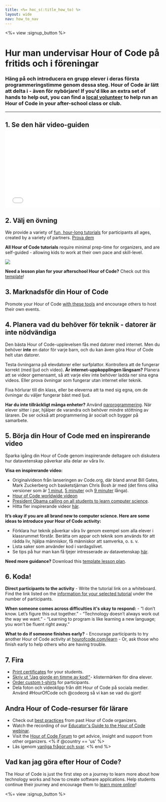 ```yaml
---
title: <%= hoc_s(:title_how_to) %>
layout: wide
nav: how_to_nav
---
```

<%= view :signup_button %>

# Hur man undervisar Hour of Code på fritids och i föreningar

### Häng på och introducera en grupp elever i deras första programmeringstimme genom dessa steg. Hour of Code är lätt att delta i - även för nybörjare! If you'd like an extra set of hands to help out, you can find a [local volunteer](<%= codeorg_url('/volunteer/local') %>) to help run an Hour of Code in your after-school class or club.

---

## 1. Se den här video-guiden <iframe width="500" height="255" src="//www.youtube.com/embed/SrnvvWDm73k" frameborder="0" allowfullscreen mark="crwd-mark"></iframe> 

## 2. Välj en övning

We provide a variety of [fun, hour-long tutorials](<%= resolve_url('/learn') %>) for participants all ages, created by a variety of partners. [Prova dem](<%= resolve_url('/learn') %>)

**All Hour of Code tutorials** require minimal prep-time for organizers, and are self-guided - allowing kids to work at their own pace and skill-level.

[![](/images/fit-700/tutorials.png)](<%= resolve_url('/learn') %>)

**Need a lesson plan for your afterschool Hour of Code?** Check out this [template](/files/AfterschoolEducatorLessonPlanOutline.docx)!

## 3. Marknadsför din Hour of Code

Promote your Hour of Code [with these tools](<%= resolve_url('/promote') %>) and encourage others to host their own events.

## 4. Planera vad du behöver för teknik - datorer är inte nödvändiga

Den bästa Hour of Code-upplevelsen fås med datorer med internet. Men du behöver **inte** en dator för varje barn, och du kan även göra Hour of Code helt utan datorer.

Testa övningarna på elevdatorer eller surfplattor. Kontrollera att de fungerar korrekt (med ljud och video). **Är internet-uppkopplingen långsam?** Planera att se videor gemensamt, så att varje elev inte behöver ladda ner sina egna videos. Eller prova övningar som fungerar utan internet eller teknik.

Fixa hörlurar till din klass, eller be eleverna att ta med sig egna, om de övningar du väljer fungerar bäst med ljud.

**Har du inte tillräckligt många enheter?** Använd [parprogrammering](https://www.youtube.com/watch?v=vgkahOzFH2Q). När elever sitter i par, hjälper de varandra och behöver mindre stöttning av läraren. De ser också att programmering är socialt och bygger på samarbete.

## 5. Börja din Hour of Code med en inspirerande video

Sparka igång din Hour of Code genom inspirerande deltagare och diskutera hur datavetenskap påverkar alla delar av våra liv.

**Visa en inspirerande video:**

- Originalvideon från lanseringen av Code.org, där bland annat Bill Gates, Mark Zuckerberg och basketstjärnan Chris Bosh är med (det finns olika versioner som är [1 minut](https://www.youtube.com/watch?v=qYZF6oIZtfc), [5 minuter](https://www.youtube.com/watch?v=nKIu9yen5nc) och [9 minuter](https://www.youtube.com/watch?v=dU1xS07N-FA) långa).
- [Hour of Code worldwide videon](https://www.youtube.com/watch?v=KsOIlDT145A)
- [President Obama calling on all students to learn computer science](https://www.youtube.com/watch?v=6XvmhE1J9PY).
- Hitta fler inspirerande videor [här](https://www.youtube.com/playlist?list=PLzdnOPI1iJNfpD8i4Sx7U0y2MccnrNZuP).

**It’s okay if you are all brand new to computer science. Here are some ideas to introduce your Hour of Code activity:**

- Förklara hur teknik påverkar våra liv genom exempel som alla elever i klassrummet förstår. Berätta om appar och teknik som används för att rädda liv, hjälpa människor, få människor att samverka, o. s. v.
- Lista saker som använder kod i vardagslivet.
- Se tips på hur man kan få tjejer intresserade av datavetenskap [här](<%= resolve_url('https://code.org/girls') %>).

**Need more guidance?** Download this [template lesson plan](/files/AfterschoolEducatorLessonPlanOutline.docx).

## 6. Koda!

**Direct participants to the activity** - Write the tutorial link on a whiteboard. Find the link listed on the [information for your selected tutorial](<%= resolve_url('/learn') %>) under the number of participants.

**When someone comes across difficulties it's okay to respond:** - “I don’t know. Let’s figure this out together.” - “Technology doesn’t always work out the way we want.” - “Learning to program is like learning a new language; you won’t be fluent right away.”

**What to do if someone finishes early?** - Encourage participants to try another Hour of Code activity at [hourofcode.com/learn](<%= resolve_url('/learn') %>) - Or, ask those who finish early to help others who are having trouble.

## 7. Fira

- [Print certificates](<%= codeorg_url('/certificates') %>) for your students.
- [Skriv ut "Jag gjorde en timme av kod!"](<%= resolve_url('/promote/resources#stickers') %>)- klistermärken för dina elever.
- [Order custom t-shirts](http://blog.code.org/post/132608499493/hour-of-code-shirts-and-more) for participants.
- Dela foton och videoklipp från ditt Hour of Code på sociala medier. Använd #HourOfCode och @codeorg så vi kan se vad du gjort!

## Andra Hour of Code-resurser för lärare

- Check out [best practices](http://www.slideshare.net/TeachCode/hour-of-code-best-practices-for-successful-educators-51273466) from past Hour of Code organizers.
- Watch the recording of our [Educator's Guide to the Hour of Code webinar](https://youtu.be/EJeMeSW2-Mw).
- Visit the [Hour of Code Forum](http://forum.code.org/c/plc/hour-of-code) to get advice, insight and support from other organizers. <% if @country == 'us' %>
- Läs igenom [ vanliga frågor och svar](https://support.code.org/hc/en-us/categories/200147083-Hour-of-Code). <% end %>

## Vad kan jag göra efter Hour of Code?

The Hour of Code is just the first step on a journey to learn more about how technology works and how to create software applications. Help students continue their journey and encourage them to [learn more online](<%= codeorg_url('/learn/beyond') %>)!

<%= view :signup_button %>